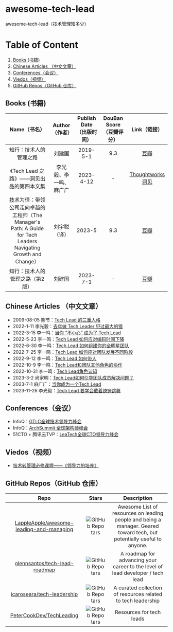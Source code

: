 # awesome-tech-lead
awesome-tech-lead（技术管理知多少）

# Table of Content
1. [Books (书籍)](#1)
2. [Chinese Articles （中文文章）](#2)
3. [Conferences（会议）](#3)
4. [Viedos（视频）](#4)
5. [GitHub Repos（GitHub 仓库）](#5)

## <span id="1"> Books (书籍) </span>
| Name（书名）| Author（作者） | Publish Date（出版时间）| DouBan Score（豆瓣评分）| Link（链接）|
| :-----: | :----: | :----: | :----: | :----: |
| 知行：技术人的管理之路 | 刘建国 |  2019-5-1 | 9.3 | [豆瓣](https://book.douban.com/subject/33463986/) |
| 《Tech Lead 之路》——洞见出品的第四本文集 | 李光毅、李一鸣、麻广广 |  2023-4-12 | - | [Thoughtworks洞见](https://insights.thoughtworks.cn/tech-lead/) |
| 技术为径：带领公司走向卓越的工程师（The Manager's Path: A Guide for Tech Leaders Navigating Growth and Change） | 刘宇聪（译） |  2023-5 | 9.3 | [豆瓣](https://book.douban.com/subject/36432906/) |
| 知行：技术人的管理之路（第2版） | 刘建国 |  2023-7-1 | - | [豆瓣](https://book.douban.com/subject/36474384/) |

## <span id="2"> Chinese Articles （中文文章）</span>
- 2009-08-05 熊节：[Tech Lead 的三重人格](https://www.infoq.cn/article/thoughtworks-practice-part8)
- 2022-1-11 李光毅：[去年做 Tech Leader 犯过最大的错](https://www.v2think.com/tech-leader-mistake)
- 2022-3-15 李一鸣：[当你 “不小心” 成为了 Tech Lead](https://icodebook.com/posts/tl-cognize)
- 2022-5-23 李一鸣：[Tech Lead 如何应对编码时间下降](https://icodebook.com/posts/tl-less-code)
- 2022-6-30 李一鸣：[Tech Lead 如何组建你的全明星团队](https://icodebook.com/posts/tl-team)
- 2022-7-25 李一鸣：[Tech Lead 如何应对团队发展不同阶段](https://icodebook.com/posts/tl-team-stage)
- 2022-9-12 李一鸣：[Tech Lead 如何带人](https://icodebook.com/posts/tl-coach)
- 2022-10-9 李一鸣：[Tech Lead和团队其他角色的协作](https://icodebook.com/posts/tl-cooperation)
- 2022-10-31 李一鸣：[Tech Lead角色认知](https://icodebook.com/posts/tl-role)
- 2023-3-2 尚家明：[Tech Lead如何引导团队成员解决问题？](https://insights.thoughtworks.cn/how-to-tech-lead-guide-team-members-solve-problem/)
- 2023-7-1 麻广广：[当你成为一个Tech Lead](https://www.maguangguang.xyz/be-a-tech-lead)
- 2023-11-26 李光毅：[Tech Lead 要学会戴着镣铐跳舞](https://www.v2think.com/tech-lead-dilemma)

## <span id="3"> Conferences（会议）</span>
- InfoQ：[GTLC全球技术领导力峰会](https://gtlc.infoq.cn/)
- InfoQ：[ArchSummit 全球架构师峰会](https://archsummit.infoq.cn/)
- 51CTO + 腾讯云TVP：[LeaTech全球CTO领导力峰会](https://x.51cto.com/act/cto/leatech2022?camp)

## <span id="4"> Viedos（视频）</span>
- [技术转管理必修课程——《领导力的培养》](https://www.bilibili.com/video/BV1U8411t7Ta/)

## <span id="5"> GitHub Repos（GitHub 仓库）</span>
| Repo| Stars | Description |
| :-----: | :----: | :----: |
| [LappleApple/awesome-leading-and-managing](https://github.com/LappleApple/awesome-leading-and-managing) | ![GitHub Repo tars](https://img.shields.io/github/stars/LappleApple/awesome-leading-and-managing) | Awesome List of resources on leading people and being a manager. Geared toward tech, but potentially useful to anyone.|
| [glennsantos/tech-lead-roadmap](https://github.com/glennsantos/tech-lead-roadmap) | ![GitHub Repo tars](https://img.shields.io/github/stars/glennsantos/tech-lead-roadmap) | A roadmap for advancing your career to the level of lead developer / tech lead |
| [icaroseara/tech-leadership](https://github.com/icaroseara/tech-leadership) | ![GitHub Repo tars](https://img.shields.io/github/stars/icaroseara/tech-leadership) | A curated collection of resources related to tech leadership |
| [PeterCookDev/TechLeading](https://github.com/PeterCookDev/TechLeading) | ![GitHub Repo tars](https://img.shields.io/github/stars/PeterCookDev/TechLeading) | Resources for tech leads |



